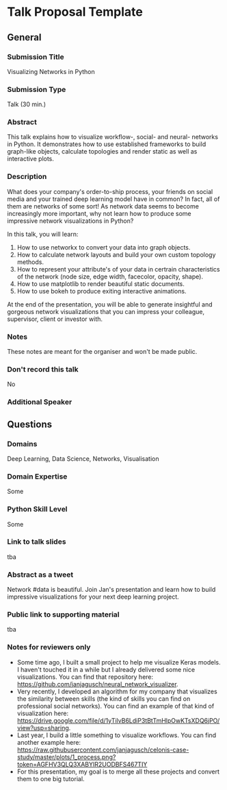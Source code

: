 # Talk Proposal Template

## General

### Submission Title

Visualizing Networks in Python

### Submission Type

Talk (30 min.)

### Abstract

This talk explains how to visualize workflow-, social- and neural- networks in Python. It demonstrates how to use established frameworks to build graph-like objects, calculate topologies and render static as well as interactive plots.

### Description

What does your company's order-to-ship process, your friends on social media and your trained deep learning model have in common? In fact, all of them are networks of some sort! As network data seems to become increasingly more important, why not learn how to produce some impressive network visualizations in Python?

In this talk, you will learn:

1. How to use networkx to convert your data into graph objects.
2. How to calculate network layouts and build your own custom topology methods.
3. How to represent your attribute's of your data in certrain characteristics of the network (node size, edge width, facecolor, opacity, shape).
4. How to use matplotlib to render beautiful static documents.
5. How to use bokeh to produce exiting interactive animations.

At the end of the presentation, you will be able to generate insightful and gorgeous network visualizations that you can impress your colleague, supervisor, client or investor with.

### Notes

These notes are meant for the organiser and won't be made public.

### Don't record this talk

No

### Additional Speaker


## Questions

### Domains

Deep Learning, Data Science, Networks, Visualisation

### Domain Expertise

Some

### Python Skill Level

Some

### Link to talk slides

tba

### Abstract as a tweet

Network #data is beautiful. Join Jan's presentation and learn how to build impressive visualizations for your next deep learning project.

### Public link to supporting material

tba

### Notes for reviewers only

- Some time ago, I built a small project to help me visualize Keras models. I haven't touched it in a while but I already delivered some nice visualizations. You can find that repository here: https://github.com/janjagusch/neural_network_visualizer.
- Very recently, I developed an algorithm for my company that visualizes the similarity between skills (the kind of skills you can find on professional social networks). You can find an example of that kind of visualization here: https://drive.google.com/file/d/1yTilvB6LdiP3tBtTmHlpOwKTsXDQ6jPO/view?usp=sharing.
- Last year, I build a little something to visualize workflows. You can find another example here: https://raw.githubusercontent.com/janjagusch/celonis-case-study/master/plots/1_process.png?token=AGFHV3QLQ3XABYIR2UODBFS467TIY
- For this presentation, my goal is to merge all these projects and convert them to one big tutorial.
